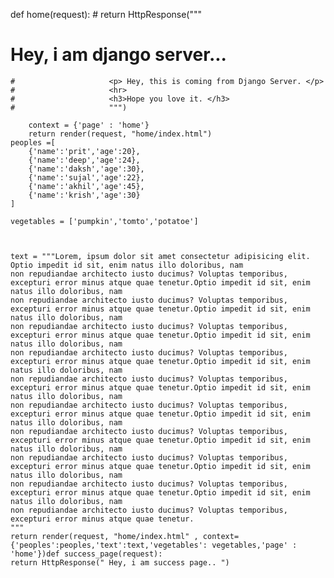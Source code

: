 def home(request):
    # return HttpResponse("""<h1> Hey, i am django server...</h1>
                        
    #                     <p> Hey, this is coming from Django Server. </p>
    #                     <hr>
    #                     <h3>Hope you love it. </h3>
    #                     """)

        context = {'page' : 'home'}
        return render(request, "home/index.html")
    peoples =[
        {'name':'prit','age':20},
        {'name':'deep','age':24},
        {'name':'daksh','age':30},
        {'name':'sujal','age':22},
        {'name':'akhil','age':45},
        {'name':'krish','age':30}
    ]

    vegetables = ['pumpkin','tomto','potatoe']



    text = """Lorem, ipsum dolor sit amet consectetur adipisicing elit. Optio impedit id sit, enim natus illo doloribus, nam
    non repudiandae architecto iusto ducimus? Voluptas temporibus, excepturi error minus atque quae tenetur.Optio impedit id sit, enim natus illo doloribus, nam
    non repudiandae architecto iusto ducimus? Voluptas temporibus, excepturi error minus atque quae tenetur.Optio impedit id sit, enim natus illo doloribus, nam
    non repudiandae architecto iusto ducimus? Voluptas temporibus, excepturi error minus atque quae tenetur.Optio impedit id sit, enim natus illo doloribus, nam
    non repudiandae architecto iusto ducimus? Voluptas temporibus, excepturi error minus atque quae tenetur.Optio impedit id sit, enim natus illo doloribus, nam
    non repudiandae architecto iusto ducimus? Voluptas temporibus, excepturi error minus atque quae tenetur.Optio impedit id sit, enim natus illo doloribus, nam
    non repudiandae architecto iusto ducimus? Voluptas temporibus, excepturi error minus atque quae tenetur.Optio impedit id sit, enim natus illo doloribus, nam
    non repudiandae architecto iusto ducimus? Voluptas temporibus, excepturi error minus atque quae tenetur.Optio impedit id sit, enim natus illo doloribus, nam
    non repudiandae architecto iusto ducimus? Voluptas temporibus, excepturi error minus atque quae tenetur.Optio impedit id sit, enim natus illo doloribus, nam
    non repudiandae architecto iusto ducimus? Voluptas temporibus, excepturi error minus atque quae tenetur.Optio impedit id sit, enim natus illo doloribus, nam
    non repudiandae architecto iusto ducimus? Voluptas temporibus, excepturi error minus atque quae tenetur.
    """
    return render(request, "home/index.html" , context= {'peoples':peoples,'text':text,'vegetables': vegetables,'page' : 'home'})def success_page(request):
    return HttpResponse(" Hey, i am success page.. ")